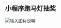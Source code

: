 ## 小程序跑马灯抽奖
![输入图片说明](https://images.gitee.com/uploads/images/2021/1116/172712_6a910a0b_488965.png "屏幕截图.png")
